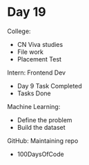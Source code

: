 # Day 19

College:
- CN Viva studies
- File work
- Placement Test

Intern: Frontend Dev
- Day 9 Task Completed
- Tasks Done

Machine Learning:
- Define the problem
- Build the dataset

GitHub: Maintaining repo
- 100DaysOfCode